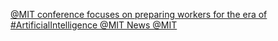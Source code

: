 [@MIT conference focuses on preparing workers for the era of #ArtificialIntelligence   @MIT News   @MIT](https://qi.tc/qi/111583)